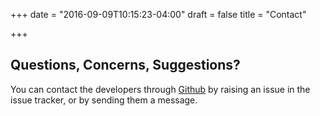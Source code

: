 +++
date = "2016-09-09T10:15:23-04:00"
draft = false
title = "Contact"

+++

## Questions, Concerns, Suggestions?

You can contact the developers through [Github](https://github.com/jattmones/assistMe) by raising an issue in the issue
tracker, or by sending them a message. 
